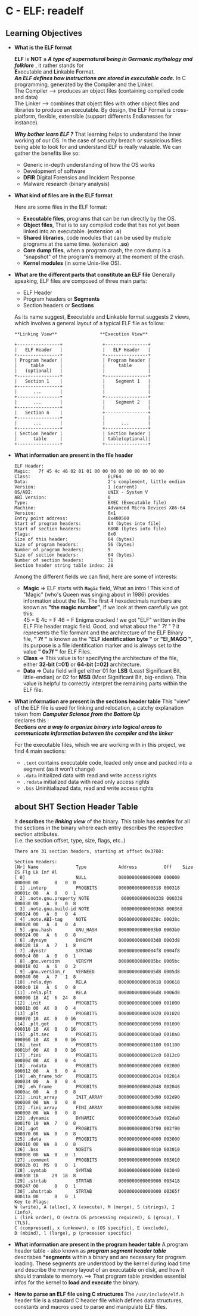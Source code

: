 # **C - ELF: readelf**

## **Learning Objectives**

- **What is the ELF format**

	**ELF** is **NOT** a ***A type of supernatural being in Germanic mythology and folklore*** , it rather stands for <br>
	**E**xecutable and **L**inkable **F**ormat. <br>
	***An ELF defines how instructions are stored in executable code.***
	In C programming, generated by the Compiler and the Linker. <br>
	The Compiler --> produces an object files (containing compiled code and data) <br>
	The Linker --> combines that object files with other object files and libraries to produce an executable.
	By design, the ELF Format is cross-platform, flexible, extensible (support differents Endianesses for instance).

	***Why bother learn ELF ?***
	That learning helps to understand the inner working of our OS. In the case of security breach or suspicious files
	being able to look for and understand ELF is really valuable. We can gather the benefits like so:
	- Generic in-depth understanding of how the OS works
	- Development of software
	- **DFIR** Digital Forensics and Incident Response
	- Malware research (binary analysis) 

- **What kind of files are in the ELF format**

	Here are some files in the ELF format:
	- **Executable files**, programs that can be run directly by the OS.
	- **Object files**, That is to say compiled code that has not yet been linked into an executable. (extension **.o**)
	- **Shared libraries**, code modules that can be used by mutiple programs at the same time. (extension **.so**)
	- **Core dump files**, when a program crash, the core dump is a "snapshot" of the program's memory at the moment of the crash.
	- **Kernel modules** (in some Unix-like OS).

- **What are the different parts that constitute an ELF file**
	Generally speaking, ELF files are composed of three main parts:
	- ELF Header
	- Program headers or **Segments**
	- Section headers or **Sections**
	
	As its name suggest, **E**xecutable and **L**inkable format suggests 2 views,
	which involves a general layout of a typical ELF file as follow:
	```
	**Linking View**				**Execution View**

	+----------------+               +----------------+ 
	|   ELF Header   |               |   ELF Header   |
	+----------------+               +----------------+ 
	| Program header |               | Program header |
	|     table      |               |     table      | 
	|   (optional)   |               |                |
	+----------------+               +----------------+
	|   Section 1    |               |    Segment 1   |
	+----------------+               |                |
	|      ...       |               |                |
	+----------------+               +----------------+
	|      ...       |               |    Segment 2   |
	+----------------+               |                |
	|   Section n    |               +----------------+
	+----------------+               |                |
	|      ...       |               |      ...       |
	+----------------+               +----------------+
	| Section header |               | Section header |
	|      table     |               | table(optional)|
	+----------------+               +----------------+
	```


- **What information are present in the file header**
	```
	ELF Header:
  Magic:   7f 45 4c 46 02 01 01 00 00 00 00 00 00 00 00 00 
  Class:                             ELF64
  Data:                              2's complement, little endian
  Version:                           1 (current)
  OS/ABI:                            UNIX - System V
  ABI Version:                       0
  Type:                              EXEC (Executable file)
  Machine:                           Advanced Micro Devices X86-64
  Version:                           0x1
  Entry point address:               0x400500
  Start of program headers:          64 (bytes into file)
  Start of section headers:          6808 (bytes into file)
  Flags:                             0x0
  Size of this header:               64 (bytes)
  Size of program headers:           56 (bytes)
  Number of program headers:         9
  Size of section headers:           64 (bytes)
  Number of section headers:         31
  Section header string table index: 28

	```
	Among the different fields we can find, here are some of interests:
	- **Magic** => ELF starts with **`Magic`** field,  What an intro ! This kind of "Magic" (who's Queen was singing about in 1986) provides information about the file. The first 4 hexadecimals numbers are known as **"the magic number"**, if we look at them carefully we got this: <br>
	45 = E
	4c = F
	46 = F
	Enigma cracked ! we got "ELF" written in the ELF File header magic field.
	Good, and what about the " 7f " ? it represents the file formant and the architecture of the ELF Binary file, **" 7f "** is known as the **"ELF identification byte "** or **"EI_MAGO "**, its purpose is a file identification marker and is always set to the value **" 0x7f "** for ELF Files.
	- **Class** => This value is for specifying the architecture of the file,
	either **32-bit (=01)** or **64-bit (=02)** architecture.
	- **Data** => Data field will get either 01 for **LSB** (Least Significant Bit, little-endian) or 02 for **MSB** (Most Significant Bit, big-endian).
	This value is helpful to correctly interpret the remaining parts within the ELF file.

- **What information are present in the sections header table**
	This "view" of the ELF file is used for linking and relocation, a catchy explanation taken from ***Computer Science from the Bottom Up*** <br>
	declares this : <br>
	***Sections are a way to organize binary into logical areas to communicate information between the compiler and the linker*** <br>
	
	For the executable files, which we are working with in this project, we find 4 main sections:
	- `.text` contains executable code, loaded only once and packed into a segment (as it won't change)
	- `.data` initialized data with read and write access rights
	- `.rodata` initialized data with read only access rights
	- `.bss` Uninitialiazed data, read and write access rights
	 
	 ## about **SHT** **S**ection **H**eader **T**able

	 It **describes** the ***linking view*** of the binary.
	 This table has ***entries*** for all the sections in the binary where each entry describes the respective section attributes. <br>
	 (i.e. the section offset, type, size, flags, etc..)
	 ```
	 There are 31 section headers, starting at offset 0x3780:

	Section Headers:
	[Nr] Name              Type            Address          Off    Size   ES Flg Lk Inf Al
	[ 0]                   NULL            0000000000000000 000000 000000 00      0   0  0
	[ 1] .interp           PROGBITS        0000000000000318 000318 00001c 00   A  0   0  1
	[ 2] .note.gnu.property NOTE            0000000000000338 000338 000030 00   A  0   0  8
	[ 3] .note.gnu.build-id NOTE            0000000000000368 000368 000024 00   A  0   0  4
	[ 4] .note.ABI-tag     NOTE            000000000000038c 00038c 000020 00   A  0   0  4
	[ 5] .gnu.hash         GNU_HASH        00000000000003b0 0003b0 000024 00   A  6   0  8
	[ 6] .dynsym           DYNSYM          00000000000003d8 0003d8 000120 18   A  7   1  8
	[ 7] .dynstr           STRTAB          00000000000004f8 0004f8 0000c4 00   A  0   0  1
	[ 8] .gnu.version      VERSYM          00000000000005bc 0005bc 000018 02   A  6   0  2
	[ 9] .gnu.version_r    VERNEED         00000000000005d8 0005d8 000040 00   A  7   1  8
	[10] .rela.dyn         RELA            0000000000000618 000618 0000c0 18   A  6   0  8
	[11] .rela.plt         RELA            00000000000006d8 0006d8 000090 18  AI  6  24  8
	[12] .init             PROGBITS        0000000000001000 001000 00001b 00  AX  0   0  4
	[13] .plt              PROGBITS        0000000000001020 001020 000070 10  AX  0   0 16
	[14] .plt.got          PROGBITS        0000000000001090 001090 000010 10  AX  0   0 16
	[15] .plt.sec          PROGBITS        00000000000010a0 0010a0 000060 10  AX  0   0 16
	[16] .text             PROGBITS        0000000000001100 001100 0001bf 00  AX  0   0 16
	[17] .fini             PROGBITS        00000000000012c0 0012c0 00000d 00  AX  0   0  4
	[18] .rodata           PROGBITS        0000000000002000 002000 000012 00   A  0   0  4
	[19] .eh_frame_hdr     PROGBITS        0000000000002014 002014 000034 00   A  0   0  4
	[20] .eh_frame         PROGBITS        0000000000002048 002048 0000ac 00   A  0   0  8
	[21] .init_array       INIT_ARRAY      0000000000003d90 002d90 000008 08  WA  0   0  8
	[22] .fini_array       FINI_ARRAY      0000000000003d98 002d98 000008 08  WA  0   0  8
	[23] .dynamic          DYNAMIC         0000000000003da0 002da0 0001f0 10  WA  7   0  8
	[24] .got              PROGBITS        0000000000003f90 002f90 000070 08  WA  0   0  8
	[25] .data             PROGBITS        0000000000004000 003000 000010 00  WA  0   0  8
	[26] .bss              NOBITS          0000000000004010 003010 000008 00  WA  0   0  1
	[27] .comment          PROGBITS        0000000000000000 003010 00002b 01  MS  0   0  1
	[28] .symtab           SYMTAB          0000000000000000 003040 0003d8 18     29  18  8
	[29] .strtab           STRTAB          0000000000000000 003418 000247 00      0   0  1
	[30] .shstrtab         STRTAB          0000000000000000 00365f 00011a 00      0   0  1
	Key to Flags:
	W (write), A (alloc), X (execute), M (merge), S (strings), I (info),
	L (link order), O (extra OS processing required), G (group), T (TLS),
	C (compressed), x (unknown), o (OS specific), E (exclude),
	D (mbind), l (large), p (processor specific)

	 ```

- **What information are present in the program header table**
	A program header table - also known as ***program segment header table*** 
	descrisbes ***segments** within a binary and are necessary for program loading.
	These segments are understood by the kernel during load time and describe the memory layout of an executable on disk,
	and how it should translate to memory.
	==> That program table provides essential infos for the kernel to **load and execute** the binary.

- **How to parse an ELF file using C structures**
	The ``/usr/include/elf.h`` header file is a standard C header file which defines data structures, constants and macros used to parse and manipulate ELF files.
